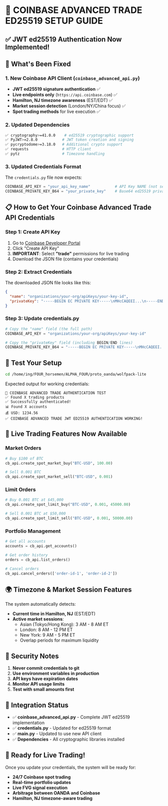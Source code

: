 # 🔐 COINBASE ADVANCED TRADE ED25519 SETUP GUIDE

## ✅ JWT ed25519 Authentication Now Implemented!


## 🚀 What's Been Fixed

### 1. New Coinbase API Client (`coinbase_advanced_api.py`)
- **JWT ed25519 signature authentication** ✅
- **Live endpoints only** (`https://api.coinbase.com`) ✅
- **Hamilton, NJ timezone awareness** (EST/EDT) ✅
- **Market session detection** (London/NY/China focus) ✅
- **Spot trading methods** for live execution ✅

### 2. Updated Dependencies
```bash
✅ cryptography>=41.0.0    # ed25519 cryptographic support
✅ PyJWT>=2.8.0           # JWT token creation and signing
✅ pycryptodome>=3.18.0   # Additional crypto support
✅ requests               # HTTP client
✅ pytz                   # Timezone handling
```

### 3. Updated Credentials Format
The `credentials.py` file now expects:
```python
COINBASE_API_KEY = "your_api_key_name"           # API Key NAME (not secret)
COINBASE_PRIVATE_KEY_B64 = "your_private_key"    # Base64 ed25519 private key
```

## 📋 How to Get Your Coinbase Advanced Trade API Credentials

### Step 1: Create API Key
1. Go to [Coinbase Developer Portal](https://portal.cdp.coinbase.com/access/api)
2. Click "Create API Key"
3. **IMPORTANT**: Select **"trade"** permissions for live trading
4. Download the JSON file (contains your credentials)

### Step 2: Extract Credentials
The downloaded JSON file looks like this:
```json
{
  "name": "organizations/your-org/apiKeys/your-key-id",
  "privateKey": "-----BEGIN EC PRIVATE KEY-----\nMHcCAQEEI...\n-----END EC PRIVATE KEY-----\n"
}
```

### Step 3: Update credentials.py
```python
# Copy the "name" field (the full path)
COINBASE_API_KEY = "organizations/your-org/apiKeys/your-key-id"

# Copy the "privateKey" field (including BEGIN/END lines)
COINBASE_PRIVATE_KEY_B64 = "-----BEGIN EC PRIVATE KEY-----\nMHcCAQEEI...\n-----END EC PRIVATE KEY-----\n"
```

## 🧪 Test Your Setup

```bash
cd /home/ing/FOUR_horsemen/ALPHA_FOUR/proto_oanda/wolfpack-lite
```

Expected output for working credentials:
```
🔐 COINBASE ADVANCED TRADE AUTHENTICATION TEST
✅ Found X trading products
✅ Successfully authenticated!
📊 Found X accounts
💰 USD: 1234.56
✅ COINBASE ADVANCED TRADE JWT ED25519 AUTHENTICATION WORKING!
```

## 🎯 Live Trading Features Now Available

### Market Orders
```python
# Buy $100 of BTC
cb_api.create_spot_market_buy("BTC-USD", 100.00)

# Sell 0.001 BTC
cb_api.create_spot_market_sell("BTC-USD", 0.001)
```

### Limit Orders
```python
# Buy 0.001 BTC at $45,000
cb_api.create_spot_limit_buy("BTC-USD", 0.001, 45000.00)

# Sell 0.001 BTC at $50,000
cb_api.create_spot_limit_sell("BTC-USD", 0.001, 50000.00)
```

### Portfolio Management
```python
# Get all accounts
accounts = cb_api.get_accounts()

# Get order history
orders = cb_api.list_orders()

# Cancel orders
cb_api.cancel_orders(['order-id-1', 'order-id-2'])
```

## 🌍 Timezone & Market Session Features

The system automatically detects:
- **Current time in Hamilton, NJ** (EST/EDT)
- **Active market sessions**:
  - Asian (Tokyo/Hong Kong): 3 AM - 8 AM ET
  - London: 8 AM - 12 PM ET  
  - New York: 9 AM - 5 PM ET
  - Overlap periods for maximum liquidity

## 🚨 Security Notes

1. **Never commit credentials to git**
2. **Use environment variables in production**
3. **API keys have expiration dates**
4. **Monitor API usage limits**
5. **Test with small amounts first**

## 🔧 Integration Status

- ✅ **coinbase_advanced_api.py** - Complete JWT ed25519 implementation
- ✅ **credentials.py** - Updated for ed25519 format
- ✅ **main.py** - Updated to use new API client
- ✅ **Dependencies** - All cryptographic libraries installed

## 🎉 Ready for Live Trading!

Once you update your credentials, the system will be ready for:
- **24/7 Coinbase spot trading**
- **Real-time portfolio updates**  
- **Live FVG signal execution**
- **Arbitrage between OANDA and Coinbase**
- **Hamilton, NJ timezone-aware trading**

